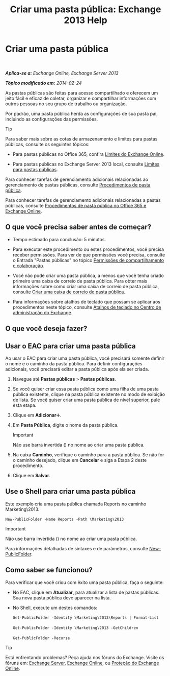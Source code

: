 ﻿---
title: 'Criar uma pasta pública: Exchange 2013 Help'
TOCTitle: Criar uma pasta pública
ms:assetid: 6d252e60-c8d0-4efd-b9d7-ba5284a6f8ab
ms:mtpsurl: https://technet.microsoft.com/pt-br/library/Bb691104(v=EXCHG.150)
ms:contentKeyID: 50485894
ms.date: 05/22/2018
mtps_version: v=EXCHG.150
f1_keywords:
- Microsoft.Exchange.Management.PublicFolders.NewPublicFolderWizardForm.NewPublicFolderWizardPage
ms.translationtype: MT
---

# Criar uma pasta pública

 

_**Aplica-se a:** Exchange Online, Exchange Server 2013_

_**Tópico modificado em:** 2014-02-24_

As pastas públicas são feitas para acesso compartilhado e oferecem um jeito fácil e eficaz de coletar, organizar e compartilhar informações com outros pessoas no seu grupo de trabalho ou organização.

Por padrão, uma pasta pública herda as configurações de sua pasta pai, incluindo as configurações das permissões.


> [!TIP]
> Para saber mais sobre as cotas de armazenamento e limites para pastas públicas, consulte os seguintes tópicos: 
> <UL>
> <LI>
> <P>Para pastas públicas no Office 365, confira <A href="https://go.microsoft.com/fwlink/?linkid=391188">Limites do Exchange Online</A>.</P>
> <LI>
> <P>Para pastas públicas no Exchange Server 2013 local, consulte <A href="limits-for-public-folders-exchange-2013-help.md">Limites para pastas públicas</A>.</P></LI></UL>



Para conhecer tarefas de gerenciamento adicionais relacionadas ao gerenciamento de pastas públicas, consulte [Procedimentos de pasta pública](public-folder-procedures-exchange-2013-help.md).

Para conhecer tarefas de gerenciamento adicionais relacionadas a pastas públicas, consulte [Procedimentos de pasta pública no Office 365 e Exchange Online](https://technet.microsoft.com/pt-br/library/jj966272\(v=exchg.150\)).

## O que você precisa saber antes de começar?

  - Tempo estimado para conclusão: 5 minutos.

  - Para executar este procedimento ou estes procedimentos, você precisa receber permissões. Para ver de que permissões você precisa, consulte o Entrada "Pastas públicas" no tópico [Permissões de compartilhamento e colaboração](sharing-and-collaboration-permissions-exchange-2013-help.md).

  - Você não pode criar uma pasta pública, a menos que você tenha criado primeiro uma caixa de correio de pasta pública. Para obter mais informações sobre como criar uma caixa de correio de pasta pública, consulte [Criar uma caixa de correio de pasta pública](create-a-public-folder-mailbox-exchange-2013-help.md).

  - Para informações sobre atalhos de teclado que possam se aplicar aos procedimentos neste tópico, consulte [Atalhos de teclado no Centro de administração do Exchange](keyboard-shortcuts-in-the-exchange-admin-center-exchange-online-protection-help.md).

## O que você deseja fazer?

## Usar o EAC para criar uma pasta pública

Ao usar o EAC para criar uma pasta pública, você precisará somente definir o nome e o caminho da pasta pública. Para definir configurações adicionais, você precisará editar a pasta pública após ela ser criada.

1.  Navegue até **Pastas públicas** \> **Pastas públicas**.

2.  Se você quiser criar essa pasta pública como uma filha de uma pasta pública existente, clique na pasta pública existente no modo de exibição de lista. Se você quiser criar uma pasta pública de nível superior, pule esta etapa.

3.  Clique em **Adicionar**![Ícone Adicionar](images/JJ218640.c1e75329-d6d7-4073-a27d-498590bbb558(EXCHG.150).gif "Ícone Adicionar").

4.  Em **Pasta Pública**, digite o nome da pasta pública.
    

    > [!IMPORTANT]
    > Não use barra invertida (\) no nome ao criar uma pasta pública.



5.  Na caixa **Caminho**, verifique o caminho para a pasta pública. Se não for o caminho desejado, clique em **Cancelar** e siga a Etapa 2 deste procedimento.

6.  Clique em **Salvar**.

## Use o Shell para criar uma pasta pública

Este exemplo cria uma pasta pública chamada Reports no caminho Marketing\\2013.

    New-PublicFolder -Name Reports -Path \Marketing\2013


> [!IMPORTANT]
> Não use barra invertida (\) no nome ao criar uma pasta pública.



Para informações detalhadas de sintaxes e de parâmetros, consulte [New-PublicFolder](https://technet.microsoft.com/pt-br/library/aa996405\(v=exchg.150\)).

## Como saber se funcionou?

Para verificar que você criou com êxito uma pasta pública, faça o seguinte:

  - No EAC, clique em **Atualizar**, para atualizar a lista de pastas públicas. Sua nova pasta pública deve aparecer na lista.

  - No Shell, execute um destes comandos:
    
        Get-PublicFolder -Identity \Marketing\2013\Reports | Format-List
    
        Get-PublicFolder -Identity \Marketing\2013 -GetChildren
    
        Get-PublicFolder -Recurse


> [!TIP]
> Está enfrentando problemas? Peça ajuda nos fóruns do Exchange. Visite os fóruns em: <A href="https://go.microsoft.com/fwlink/p/?linkid=60612">Exchange Server</A>, <A href="https://go.microsoft.com/fwlink/p/?linkid=267542">Exchange Online</A>, ou <A href="https://go.microsoft.com/fwlink/p/?linkid=285351">Proteção do Exchange Online</A>.


